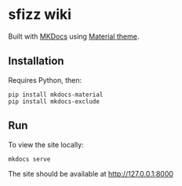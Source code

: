 # sfizz wiki

Built with [MKDocs][1] using [Material theme][2].

## Installation

Requires Python, then:

```
pip install mkdocs-material
pip install mkdocs-exclude
```

## Run

To view the site locally:

```
mkdocs serve
```

The site should be available at <http://127.0.0.1:8000>


[1]: https://www.mkdocs.org
[2]: https://github.com/squidfunk/mkdocs-material
